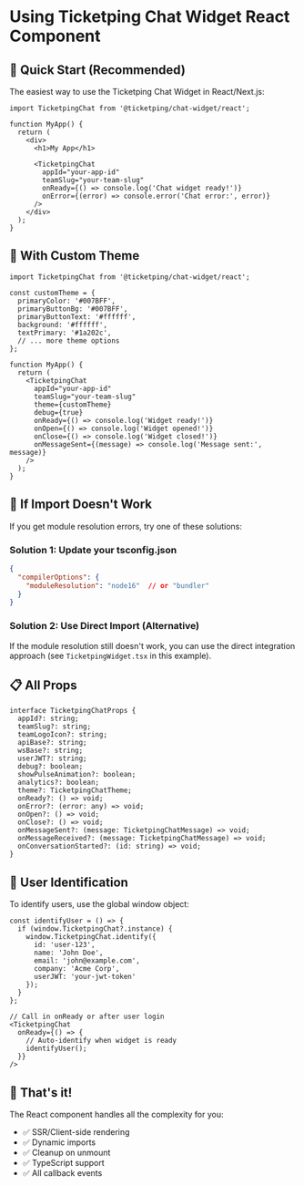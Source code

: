 # Using Ticketping Chat Widget React Component

## 🚀 Quick Start (Recommended)

The easiest way to use the Ticketping Chat Widget in React/Next.js:

```tsx
import TicketpingChat from '@ticketping/chat-widget/react';

function MyApp() {
  return (
    <div>
      <h1>My App</h1>
      
      <TicketpingChat
        appId="your-app-id"
        teamSlug="your-team-slug"
        onReady={() => console.log('Chat widget ready!')}
        onError={(error) => console.error('Chat error:', error)}
      />
    </div>
  );
}
```

## 🎨 With Custom Theme

```tsx
import TicketpingChat from '@ticketping/chat-widget/react';

const customTheme = {
  primaryColor: '#007BFF',
  primaryButtonBg: '#007BFF',
  primaryButtonText: '#ffffff',
  background: '#ffffff',
  textPrimary: '#1a202c',
  // ... more theme options
};

function MyApp() {
  return (
    <TicketpingChat
      appId="your-app-id"
      teamSlug="your-team-slug"
      theme={customTheme}
      debug={true}
      onReady={() => console.log('Widget ready!')}
      onOpen={() => console.log('Widget opened!')}
      onClose={() => console.log('Widget closed!')}
      onMessageSent={(message) => console.log('Message sent:', message)}
    />
  );
}
```

## 🔧 If Import Doesn't Work

If you get module resolution errors, try one of these solutions:

### Solution 1: Update your tsconfig.json
```json
{
  "compilerOptions": {
    "moduleResolution": "node16"  // or "bundler"
  }
}
```

### Solution 2: Use Direct Import (Alternative)
If the module resolution still doesn't work, you can use the direct integration approach (see `TicketpingWidget.tsx` in this example).

## 📋 All Props

```tsx
interface TicketpingChatProps {
  appId?: string;
  teamSlug?: string;
  teamLogoIcon?: string;
  apiBase?: string;
  wsBase?: string;
  userJWT?: string;
  debug?: boolean;
  showPulseAnimation?: boolean;
  analytics?: boolean;
  theme?: TicketpingChatTheme;
  onReady?: () => void;
  onError?: (error: any) => void;
  onOpen?: () => void;
  onClose?: () => void;
  onMessageSent?: (message: TicketpingChatMessage) => void;
  onMessageReceived?: (message: TicketpingChatMessage) => void;
  onConversationStarted?: (id: string) => void;
}
```

## 🔐 User Identification

To identify users, use the global window object:

```tsx
const identifyUser = () => {
  if (window.TicketpingChat?.instance) {
    window.TicketpingChat.identify({
      id: 'user-123',
      name: 'John Doe',
      email: 'john@example.com',
      company: 'Acme Corp',
      userJWT: 'your-jwt-token'
    });
  }
};

// Call in onReady or after user login
<TicketpingChat
  onReady={() => {
    // Auto-identify when widget is ready
    identifyUser();
  }}
/>
```

## 🎯 That's it!

The React component handles all the complexity for you:
- ✅ SSR/Client-side rendering
- ✅ Dynamic imports
- ✅ Cleanup on unmount
- ✅ TypeScript support
- ✅ All callback events
